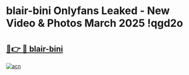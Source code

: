 # blair-bini Onlyfans Leaked - New Video & Photos March 2025 !qgd2o

# <h2><a href="https://fpi8b9.iuczelnia.edu.pl?title=blair-bini&ref=qgd2o">🔗👉 🔴 blair-bini</a></h2>

[![acn](https://github.com/user-attachments/assets/0f9c940e-d8b0-45ae-aac7-cd30a18b3e1c)](https://fpi8b9.iuczelnia.edu.pl?title=blair-bini&ref=qgd2o)

